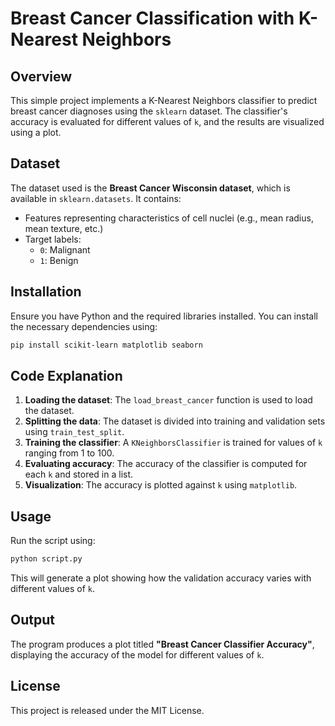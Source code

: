 # Breast Cancer Classification with K-Nearest Neighbors

## Overview
This simple project implements a K-Nearest Neighbors classifier to predict breast cancer diagnoses using the `sklearn` dataset. The classifier's accuracy is evaluated for different values of `k`, and the results are visualized using a plot.

## Dataset
The dataset used is the **Breast Cancer Wisconsin dataset**, which is available in `sklearn.datasets`. It contains:
- Features representing characteristics of cell nuclei (e.g., mean radius, mean texture, etc.)
- Target labels:
  - `0`: Malignant
  - `1`: Benign

## Installation
Ensure you have Python and the required libraries installed. You can install the necessary dependencies using:
```sh
pip install scikit-learn matplotlib seaborn
```

## Code Explanation
1. **Loading the dataset**: The `load_breast_cancer` function is used to load the dataset.
2. **Splitting the data**: The dataset is divided into training and validation sets using `train_test_split`.
3. **Training the classifier**: A `KNeighborsClassifier` is trained for values of `k` ranging from 1 to 100.
4. **Evaluating accuracy**: The accuracy of the classifier is computed for each `k` and stored in a list.
5. **Visualization**: The accuracy is plotted against `k` using `matplotlib`.

## Usage
Run the script using:
```sh
python script.py
```
This will generate a plot showing how the validation accuracy varies with different values of `k`.

## Output
The program produces a plot titled **"Breast Cancer Classifier Accuracy"**, displaying the accuracy of the model for different values of `k`.

## License
This project is released under the MIT License.

